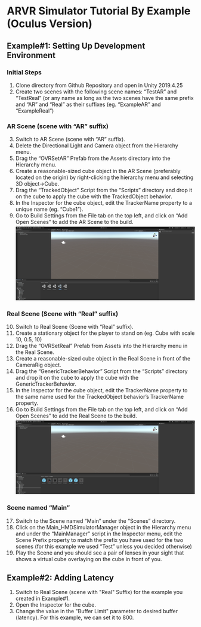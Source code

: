 # ARVR Simulator Tutorial By Example (Oculus Version)
## Example#1: Setting Up Development Environment

### Initial Steps
1. Clone directory from Github Repository and open in Unity 2019.4.25
2. Create two scenes with the following scene names: “TestAR” and “TestReal” (or any name as long as the two scenes have the same prefix and “AR” and “Real” as their suffixes (eg. “ExampleAR” and “ExampleReal”)

### AR Scene (scene with “AR” suffix)
3. Switch to AR Scene (scene with “AR” suffix).
4. Delete the Directional Light and Camera object from the Hierarchy menu.
5. Drag the “OVRSetAR” Prefab from the Assets directory into the Hierarchy menu.
6. Create a reasonable-sized cube object in the AR Scene (preferably located on the origin) by right-clicking the hierarchy menu and selecting 3D object→Cube.
7. Drag the “TrackedObject” Script from the “Scripts” directory and drop it on the cube to apply the cube with the TrackedObject behavior.
8. In the Inspector for the cube object, edit the TrackerName property to a unique name (eg. “Cube1”).
9. Go to Build Settings from the File tab on the top left, and click on “Add Open Scenes” to add the AR Scene to the build.
![Gif of Creating AR Scene](Images/createarscene.gif)

### Real Scene (Scene with “Real” suffix)
10. Switch to Real Scene (Scene with “Real” suffix).
11. Create a stationary object for the player to stand on (eg. Cube with scale 10, 0.5, 10)
12. Drag the “OVRSetReal” Prefab from Assets into the Hierarchy menu in the Real Scene.
13. Create a reasonable-sized cube object in the Real Scene in front of the CameraRig object.
14. Drag the “GenericTrackerBehavior” Script from the “Scripts” directory and drop it on the cube to apply the cube with the GenericTrackerBehavior.
15. In the Inspector for the cube object, edit the TrackerName property to the same name used for the TrackedObject behavior’s TrackerName property.
16. Go to Build Settings from the File tab on the top left, and click on “Add Open Scenes” to add the Real Scene to the build.
![Gif of Creating Real Scene](Images/createrealscene.gif)

### Scene named “Main”
17. Switch to the Scene named “Main” under the “Scenes” directory.
18. Click on the Main_HMDSimulatorManager object in the Hierarchy menu and under the “MainManager” script in the Inspector menu, edit the Scene Prefix property to match the prefix you have used for the two scenes (for this example we used “Test” unless you decided otherwise)
19. Play the Scene and you should see a pair of lenses in your sight that shows a virtual cube overlaying on the cube in front of you.

## Example#2: Adding Latency
1. Switch to Real Scene (scene with "Real" Suffix) for the example you created in Example#1.
2. Open the Inspector for the cube.
3. Change the value in the "Buffer Limit" parameter to desired buffer (latency). For this example, we can set it to 800.